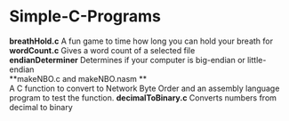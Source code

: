 # Simple-C-Programs <br /> 
**breathHold.c** A fun game to time how long you can hold your breath for <br />
**wordCount.c** Gives a word count of a selected file <br />
**endianDeterminer** Determines if your computer is big-endian or little-endian <br />
**makeNBO.c and makeNBO.nasm ** <br /> A C function to convert to Network Byte Order and an assembly language program to test the function.
**decimalToBinary.c** Converts numbers from decimal to binary <br />
